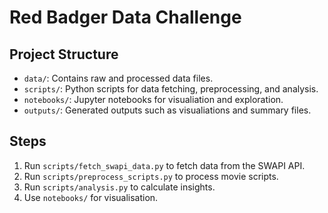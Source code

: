 # Red Badger Data Challenge

## Project Structure
- `data/`: Contains raw and processed data files.
- `scripts/`: Python scripts for data fetching, preprocessing, and analysis.
- `notebooks/`: Jupyter notebooks for visualiation and exploration.
- `outputs/`: Generated outputs such as visualiations and summary files.

## Steps
1. Run `scripts/fetch_swapi_data.py` to fetch data from the SWAPI API.
2. Run `scripts/preprocess_scripts.py` to process movie scripts.
3. Run `scripts/analysis.py` to calculate insights.
4. Use `notebooks/` for visualisation.
